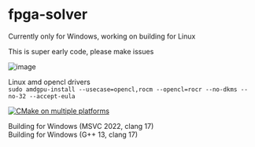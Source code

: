# fpga-solver

Currently only for Windows, working on building for Linux

This is super early code, please make issues

![image](https://github.com/codepilot/fpga-solver/assets/357304/eb252e15-d894-46ec-ad33-c30531d0aa22)

Linux amd opencl drivers  
`sudo amdgpu-install --usecase=opencl,rocm --opencl=rocr --no-dkms --no-32 --accept-eula`

[![CMake on multiple platforms](https://github.com/codepilot/fpga-solver/actions/workflows/cmake-multi-platform.yml/badge.svg)](https://github.com/codepilot/fpga-solver/actions/workflows/cmake-multi-platform.yml)

Building for Windows (MSVC 2022, clang 17)  
Building for Windows (G++ 13, clang 17)  
